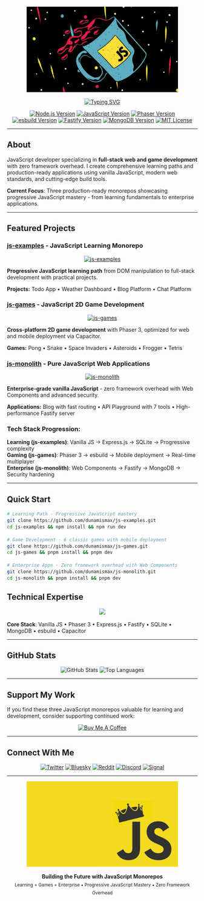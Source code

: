 <p align="center">
  <img src="https://github.com/dunamismax/js-monolith/blob/main/images/js-coffee-particles.jpeg" alt="JavaScript Coffee Particles" width="400" />
</p>

<p align="center">
  <a href="https://github.com/dunamismax">
    <img src="https://readme-typing-svg.demolab.com/?font=Fira+Code&size=24&pause=1000&color=F7DF1E&center=true&vCenter=true&width=800&lines=JavaScript+Developer;Full-Stack+Web+%2B+Game+Development;Learning+Path+%2B+Games+%2B+Monolith;Vanilla+JS+%2B+Phaser+3+%2B+Express+%2B+Fastify;Three+Production-Ready+Monorepos;Zero+Framework+Overhead" alt="Typing SVG" />
  </a>
</p>

<p align="center">
  <a href="https://nodejs.org/"><img src="https://img.shields.io/badge/Node.js-18+-339933.svg?logo=node.js" alt="Node.js Version"></a>
  <a href="https://developer.mozilla.org/en-US/docs/Web/JavaScript"><img src="https://img.shields.io/badge/JavaScript-ES2024-F7DF1E.svg?logo=javascript" alt="JavaScript Version"></a>
  <a href="https://phaser.io/"><img src="https://img.shields.io/badge/Phaser-3.70+-7B2CBF.svg?logo=phaser" alt="Phaser Version"></a>
  <a href="https://esbuild.github.io/"><img src="https://img.shields.io/badge/esbuild-0.20+-FFCF00.svg?logo=esbuild" alt="esbuild Version"></a>
  <a href="https://www.fastify.io/"><img src="https://img.shields.io/badge/Fastify-4.0+-000000.svg?logo=fastify" alt="Fastify Version"></a>
  <a href="https://www.mongodb.com/"><img src="https://img.shields.io/badge/MongoDB-6.0+-47A248.svg?logo=mongodb" alt="MongoDB Version"></a>
  <a href="https://opensource.org/licenses/MIT"><img src="https://img.shields.io/badge/License-MIT-green.svg" alt="MIT License"></a>
</p>

---

## About

JavaScript developer specializing in **full-stack web and game development** with zero framework overhead. I create comprehensive learning paths and production-ready applications using vanilla JavaScript, modern web standards, and cutting-edge build tools.

**Current Focus**: Three production-ready monorepos showcasing progressive JavaScript mastery - from learning fundamentals to enterprise applications.

---

## Featured Projects

### **[js-examples](https://github.com/dunamismax/js-examples)** - JavaScript Learning Monorepo

<p align="center">
  <a href="https://github.com/dunamismax/js-examples">
    <img src="https://github-readme-stats.vercel.app/api/pin/?username=dunamismax&repo=js-examples&theme=dark&show_owner=true" alt="js-examples" />
  </a>
</p>

**Progressive JavaScript learning path** from DOM manipulation to full-stack development with practical projects.

**Projects:** Todo App • Weather Dashboard • Blog Platform • Chat Platform

### **[js-games](https://github.com/dunamismax/js-games)** - JavaScript 2D Game Development

<p align="center">
  <a href="https://github.com/dunamismax/js-games">
    <img src="https://github-readme-stats.vercel.app/api/pin/?username=dunamismax&repo=js-games&theme=dark&show_owner=true" alt="js-games" />
  </a>
</p>

**Cross-platform 2D game development** with Phaser 3, optimized for web and mobile deployment via Capacitor.

**Games:** Pong • Snake • Space Invaders • Asteroids • Frogger • Tetris

### **[js-monolith](https://github.com/dunamismax/js-monolith)** - Pure JavaScript Web Applications

<p align="center">
  <a href="https://github.com/dunamismax/js-monolith">
    <img src="https://github-readme-stats.vercel.app/api/pin/?username=dunamismax&repo=js-monolith&theme=dark&show_owner=true" alt="js-monolith" />
  </a>
</p>

**Enterprise-grade vanilla JavaScript** - zero framework overhead with Web Components and advanced security.

**Applications:** Blog with fast routing • API Playground with 7 tools • High-performance Fastify server

### **Tech Stack Progression:**

**Learning (js-examples)**: Vanilla JS → Express.js → SQLite → Progressive complexity  
**Gaming (js-games)**: Phaser 3 → esbuild → Mobile deployment → Real-time multiplayer  
**Enterprise (js-monolith)**: Web Components → Fastify → MongoDB → Security hardening

---

## Quick Start

```bash
# Learning Path - Progressive JavaScript mastery
git clone https://github.com/dunamismax/js-examples.git
cd js-examples && npm install && npm run dev

# Game Development - 6 classic games with mobile deployment
git clone https://github.com/dunamismax/js-games.git
cd js-games && pnpm install && pnpm dev

# Enterprise Apps - Zero framework overhead with Web Components
git clone https://github.com/dunamismax/js-monolith.git
cd js-monolith && pnpm install && pnpm dev
```

## Technical Expertise

<p align="center">
  <a href="https://skillicons.dev">
    <img src="https://skillicons.dev/icons?i=js,nodejs,mongodb,html,css,git,github,vscode,linux" />
  </a>
</p>

**Core Stack**: Vanilla JS • Phaser 3 • Express.js • Fastify • SQLite • MongoDB • esbuild • Capacitor

---

## GitHub Stats

<p align="center">
  <img src="https://github-readme-stats.vercel.app/api?username=dunamismax&show_icons=true&theme=dark&count_private=true" alt="GitHub Stats" />
  <img src="https://github-readme-stats.vercel.app/api/top-langs/?username=dunamismax&layout=compact&theme=dark" alt="Top Languages" />
</p>

---

## Support My Work

If you find these three JavaScript monorepos valuable for learning and development, consider supporting continued work:

<p align="center">
  <a href="https://www.buymeacoffee.com/dunamismax" target="_blank">
    <img src="https://cdn.buymeacoffee.com/buttons/v2/default-yellow.png" alt="Buy Me A Coffee" style="height: 60px !important;width: 217px !important;" />
  </a>
</p>

---

## Connect With Me

<p align="center">
  <a href="https://twitter.com/dunamismax" target="_blank"><img src="https://img.shields.io/badge/Twitter-%231DA1F2.svg?&style=for-the-badge&logo=twitter&logoColor=white" alt="Twitter"></a>
  <a href="https://bsky.app/profile/dunamismax.bsky.social" target="_blank"><img src="https://img.shields.io/badge/Bluesky-blue?style=for-the-badge&logo=bluesky&logoColor=white" alt="Bluesky"></a>
  <a href="https://reddit.com/user/dunamismax" target="_blank"><img src="https://img.shields.io/badge/Reddit-%23FF4500.svg?&style=for-the-badge&logo=reddit&logoColor=white" alt="Reddit"></a>
  <a href="https://discord.com/users/dunamismax" target="_blank"><img src="https://img.shields.io/badge/Discord-dunamismax-7289DA.svg?style=for-the-badge&logo=discord&logoColor=white" alt="Discord"></a>
  <a href="https://signal.me/#p/+dunamismax.66" target="_blank"><img src="https://img.shields.io/badge/Signal-dunamismax.66-3A76F0.svg?style=for-the-badge&logo=signal&logoColor=white" alt="Signal"></a>
</p>

---

<p align="center">
  <img src="https://github.com/dunamismax/js-monolith/blob/main/images/js-yellow-crown.jpg" alt="JavaScript Yellow" width="400" />
</p>

<p align="center">
  <strong>Building the Future with JavaScript Monorepos</strong><br>
  <sub>Learning + Games + Enterprise • Progressive JavaScript Mastery • Zero Framework Overhead</sub>
</p>
